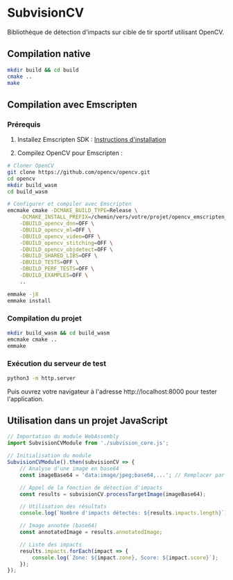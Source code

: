 # SubvisionCV

Bibliothèque de détection d'impacts sur cible de tir sportif utilisant OpenCV.

## Compilation native

```bash
mkdir build && cd build
cmake ..
make
```

## Compilation avec Emscripten

### Prérequis

1. Installez Emscripten SDK : [Instructions d'installation](https://emscripten.org/docs/getting_started/downloads.html)

2. Compilez OpenCV pour Emscripten :

```bash
# Cloner OpenCV
git clone https://github.com/opencv/opencv.git
cd opencv
mkdir build_wasm
cd build_wasm

# Configurer et compiler avec Emscripten
emcmake cmake -DCMAKE_BUILD_TYPE=Release \
    -DCMAKE_INSTALL_PREFIX=/chemin/vers/votre/projet/opencv_emscripten_build \
    -DBUILD_opencv_dnn=OFF \
    -DBUILD_opencv_ml=OFF \
    -DBUILD_opencv_video=OFF \
    -DBUILD_opencv_stitching=OFF \
    -DBUILD_opencv_objdetect=OFF \
    -DBUILD_SHARED_LIBS=OFF \
    -DBUILD_TESTS=OFF \
    -DBUILD_PERF_TESTS=OFF \
    -DBUILD_EXAMPLES=OFF \
    ..

emmake -j8
emmake install
```

### Compilation du projet

```bash
mkdir build_wasm && cd build_wasm
emcmake cmake ..
emmake
```

### Exécution du serveur de test

```bash
python3 -m http.server
```

Puis ouvrez votre navigateur à l'adresse http://localhost:8000 pour tester l'application.

## Utilisation dans un projet JavaScript

```javascript
// Importation du module WebAssembly
import SubvisionCVModule from './subvision_core.js';

// Initialisation du module
SubvisionCVModule().then(subvisionCV => {
    // Analyse d'une image en base64
    const imageBase64 = 'data:image/jpeg;base64,...'; // Remplacer par votre image en base64

    // Appel de la fonction de détection d'impacts
    const results = subvisionCV.processTargetImage(imageBase64);

    // Utilisation des résultats
    console.log(`Nombre d'impacts détectés: ${results.impacts.length}`);

    // Image annotée (base64)
    const annotatedImage = results.annotatedImage;

    // Liste des impacts
    results.impacts.forEach(impact => {
        console.log(`Zone: ${impact.zone}, Score: ${impact.score}`);
    });
});
```
